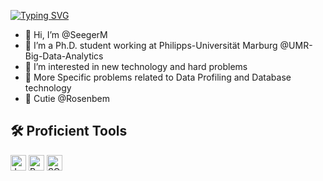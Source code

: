 [![Typing SVG](https://readme-typing-svg.herokuapp.com?color=0969DF&center=true&vCenter=true&height=60&lines=Full-stack+Student+developer)](https://git.io/typing-svg)

- 👋 Hi, I’m @SeegerM
- 📘 I’m a Ph.D. student working at Philipps-Universität Marburg @UMR-Big-Data-Analytics
- 👀 I’m interested in new technology and hard problems
- 🌱 More Specific problems related to Data Profiling and Database technology
- 💞️ Cutie @Rosenbem

## 🛠  Proficient Tools
<p>
  <p>
    <img src="https://img.shields.io/badge/Java-282C34?logo=Java" alt="Java logo" title="Java" height="25" />
    <img src="https://img.shields.io/badge/Python-282C34?logo=Python" alt="Python logo" title="Python" height="25" />
    <img src="https://img.shields.io/badge/SQL-282C34?logo=SQL" alt="SQL logo" title="SQL" height="25" />
  </p>
  <p>
  </p>
</p>
